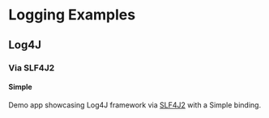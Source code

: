# Logging Examples

## Log4J

### Via SLF4J2

#### Simple

Demo app showcasing Log4J framework
via [SLF4J2](../README.md)
with a Simple binding.
